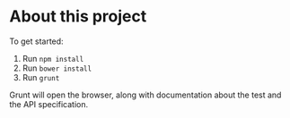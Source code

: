 # About this project

To get started:

1. Run `npm install`
2. Run `bower install`
2. Run `grunt`

Grunt will open the browser, along with documentation about the test and the API specification.
